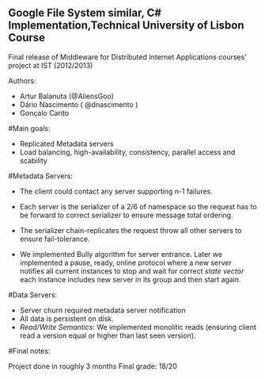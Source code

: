 Google File System similar, C# Implementation,Technical University of Lisbon Course
------------------------------------------------------------------------------------------
Final release of Middleware for Distributed Internet Applications courses' project at IST (2012/2013)

Authors:

- Artur Balanuta (@AliensGoo)
- Dário Nascimento ( @dnascimento )
- Gonçalo Carito



#Main goals:

- Replicated Metadata servers
- Load balancing, high-availability, consistency, parallel access and scability


#Metadata Servers:
- The client could contact any server supporting n-1 failures.
- Each server is the serializer of a 2/6 of namespace so the request has to be forward to correct serializer to ensure message total ordering. 
- The serializer chain-replicates the request throw all other servers to ensure fail-tolerance.

- We implemented Bully algorithm for server entrance. Later we implemented a pause, ready, online protocol where a new server notifies all current instances to stop and wait for correct *state vector* each instance includes new server in its group and then start again.


#Data Servers:
- Server churn required metadata server notification
- All data is persistent on disk.
- *Read/Write Semantics*: We implemented monolitic reads (ensuring client read a version equal or higher than last seen version).


#Final notes:

Project done in roughly 3 months
Final grade: 18/20


















